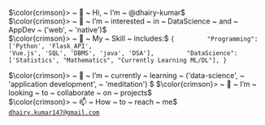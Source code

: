 $\color{crimson}> ~ 👋 ~ Hi, ~ I’m ~ @dhairy-kumar$ <br/>
$\color{crimson}> ~ 👀 ~ I’m ~ interested ~ in ~ DataScience ~ and ~ AppDev ~ ('web', ~ 'native')$ <br/>
$\color{crimson}> ~ 🥇 ~ My ~ Skill ~ includes:$ <code>{
&emsp; &emsp; &emsp; &emsp; "Programming": ['Python', 'Flask_API', 'Vue.js', 'SQL', 'DBMS', 'java', 'DSA'],
&emsp; &emsp; &emsp; &emsp; "DataScience": ['Statistics', "Mathematics", "Currently Learning ML/DL"],
}</code> <br/>

$\color{crimson}> ~ 🌱 ~ I’m ~ currently ~ learning ~ ('data-science', ~ 'application development', ~ 'meditation') $
$\color{crimson}> ~ 💞️ ~ I’m ~ looking ~ to ~ collaborate ~ on ~ projects$ <br/>
$\color{crimson}> ~ 📫 ~ How ~ to ~ reach ~ me$   <code>dhairy.kumar147@gmail.com</code>

<!---
dhairy-kumar/dhairy-kumar is a ✨ special ✨ repository because its `README.md` (this file) appears on your GitHub profile.
You can click the Preview link to take a look at your changes.
--->
